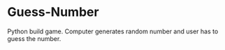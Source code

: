 # Guess-Number
Python build game. Computer generates random number and user has to guess the number.
